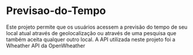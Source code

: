 # Previsao-do-Tempo
Este projeto permite que os usuários acessem a previsão do tempo de seu local atual através de geolocalização ou através de uma pesquisa que também aceita qualquer outro local.
A API utilizada neste projeto foi a Wheather API da OpenWheather
